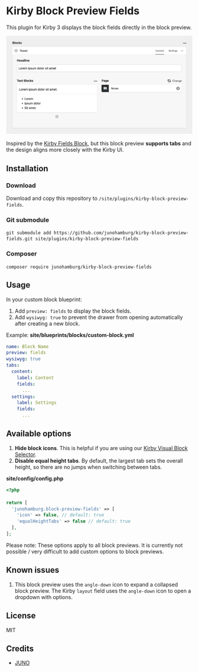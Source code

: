 # Kirby Block Preview Fields

This plugin for Kirby 3 displays the block fields directly in the block preview.

![Block Preview Fields](preview.jpg)

Inspired by the [Kirby Fields Block](https://github.com/jongacnik/kirby-fields-block), but this block preview **supports tabs** and the design aligns more closely with the Kirby UI.

## Installation

### Download

Download and copy this repository to `/site/plugins/kirby-block-preview-fields`.

### Git submodule

```
git submodule add https://github.com/junohamburg/kirby-block-preview-fields.git site/plugins/kirby-block-preview-fields
```

### Composer

```
composer require junohamburg/kirby-block-preview-fields
```

## Usage

In your custom block blueprint:

1. Add `preview: fields` to display the block fields.
2. Add `wysiwyg: true` to prevent the drawer from opening automatically after creating a new block.

Example: **site/blueprints/blocks/custom-block.yml**

```yml
name: Block Name
preview: fields
wysiwyg: true
tabs:
  content:
    label: Content
    fields:
      ...
  settings:
    label: Settings
    fields:
      ...
```

## Available options

1. **Hide block icons**. This is helpful if you are using our [Kirby Visual Block Selector](https://github.com/junohamburg/kirby-visual-block-selector).
2. **Disable equal height tabs**. By default, the largest tab sets the overall height, so there are no jumps when switching between tabs.

**site/config/config.php**

```php
<?php

return [
  'junohamburg.block-preview-fields' => [
    'icon' => false, // default: true
    'equalHeightTabs' => false // default: true
  ],
];
```

Please note: These options apply to all block previews. It is currently not possible / very difficult to add custom options to block previews.

## Known issues

1. This block preview uses the `angle-down` icon to expand a collapsed block preview. The Kirby `layout` field uses the `angle-down` icon to open a dropdown with options.

## License

MIT

## Credits

- [JUNO](https://juno-hamburg.com)
